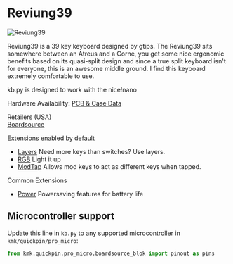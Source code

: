 # Reviung39

![Reviung39](https://boardsource.imgix.net/d6215164-6100-4b72-b355-1a67b7704463.jpg?raw=true)

Reviung39 is a 39 key keyboard designed by gtips. The Reviung39 sits somewhere
between an Atreus and a Corne, you get some nice ergonomic benefits based on its
quasi-split design and since a true split keyboard isn't for everyone, this is
an awesome middle ground. I find this keyboard extremely comfortable to use.

kb.py is designed to work with the nice!nano

Hardware Availability: [PCB & Case Data](https://github.com/gtips/reviung)  

Retailers (USA)  
[Boardsource](https://boardsource.xyz/store/5ecb734486879c9a0c22dab3)  

Extensions enabled by default  
- [Layers](/docs/layers.md) Need more keys than switches? Use layers.
- [RGB](/docs/rgb.md) Light it up
- [ModTap](/docs/modtap.md) Allows mod keys to act as different keys when tapped.

Common Extensions
- [Power](/docs/power.md) Powersaving features for battery life

## Microcontroller support

Update this line in `kb.py` to any supported microcontroller in `kmk/quickpin/pro_micro`:

```python
from kmk.quickpin.pro_micro.boardsource_blok import pinout as pins
```

